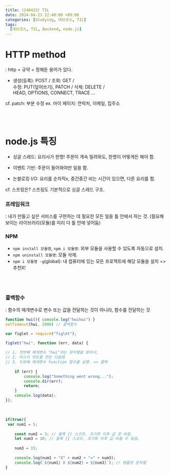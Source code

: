 ```yaml
---
title: (240423) TIL
date: 2024-04-23 22:40:00 +09:00
categories: [Studying, 데브코스, TIL]
tags: 
  [데브코스, TIL, Backend, node.js]
---
```


HTTP method
===
: http = 규약 = 정해둔 용어가 있다.<br>

- 생성(등록): POST / 조회: GET / 
<br>수정: PUT(덮어쓰기), PATCH / 삭제: DELETE / <br> HEAD, OPTIONS, CONNECT, TRACE …

cf. patch: 부분 수정 ex. 마이 페이지: 연락처, 이메일, 집주소

<br><br>

node.js 특징
===

- 싱글 스레드: 요리사가 한명! 주문이 계속 밀려와도, 한명이 어떻게든 해야 함. 

- 이벤트 기반: 주문이 들어와야만 일을 함.

- 논블로킹 I/O: 요리를 순차적x, 중간중간 비는 시간이 있으면, 다른 요리를 함.


cf. 스프링은? 스프링도 기본적으로 싱글 스레드 구조. 
<br>

### 프레임워크
: 내가 만들고 싶은 서비스를 구현하는 데 필요한 모든 일을 틀 안에서 하는 것.
    (필요해보이는 라이브러리(모듈)를 미리 다 틀 안에 넣어둠)
<br>

### NPM
- `npm install 모듈명`, `npm i 모듈명`:  외부 모듈을 사용할 수 있도록 자동으로 설치.
- `npm uninstall 모듈명`: 모듈 삭제.
- `npm i 모듈명 -g`(global): 내 컴퓨터에 있는 모든 프로젝트에 해당 모듈을 설치 => 추천X!

<br><br>

### 콜백함수 
: 함수의 매개변수로 변수 또는 값을 전달하는 것이 아니라, 함수를 전달하는 것

```jsx
function hwi(){ console.log("hwihwi") }
setTimeout(hwi, 2000) // 콜백함수
```


```jsx
var figlet = require("figlet");

figlet("hwi", function (err, data) {
	
// 1. 첫번째 매개변수 "hwi"라는 문자열을 받아서, 
// 2. 아스키 아트를 만든 다음에
// 3. 두번째 매개변수 function 함수를 실행. => 콜백
	
    if (err) {
        console.log("Something went wrong...");
        console.dir(err);
        return;
    }
    console.log(data);
});
```
<br>

```jsx
if(true){
 var num1 = 5;
	
	const num2 = 3; // 블록 {} 스코프, 초기화 이후 값 못 바꿈.
	let num3 = 10; // 블록 {} 스코프, 초기화 이후 값 바꿀 수 있음.
		
	num3 = 15;
		
	console.log(num1 + "X" + num2 + "=" + num3);
	console.log(`${num1} X ${num2} = ${num3}`); // 템플릿 문자열
}   
```
